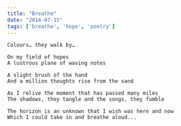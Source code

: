 ```yaml
---
title: "Breathe"
date: "2014-07-15"
tags: ['breathe', 'hope', 'poetry']
---
```

    Colours… they walk by…

    On my field of hopes
    A lustrous plane of waving notes

    A slight brush of the hand
    And a million thoughts rise from the sand

    As I relive the moment that has passed many miles
    The shadows, they tangle and the songs, they fumble

    The horizon is an unknown that I wish was here and now
    Which I could take in and breathe aloud...

